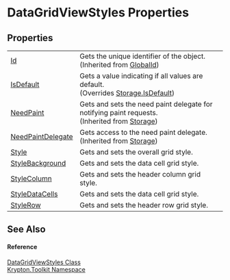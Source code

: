 # DataGridViewStyles Properties




## Properties
<table>
<tr>
<td><a href="71a6846f-bfb6-fb58-b361-6b43ae0583a8.md">Id</a></td>
<td>Gets the unique identifier of the object.<br />(Inherited from <a href="9ef2ca3a-e03e-8927-105a-2f9a6fbdf849.md">GlobalId</a>)</td></tr>
<tr>
<td><a href="3007a7d6-ebd1-ffa2-792a-82f56ec2ba69.md">IsDefault</a></td>
<td>Gets a value indicating if all values are default.<br />(Overrides <a href="bbc0e831-9474-3bce-65dc-0625d793d8c1.md">Storage.IsDefault</a>)</td></tr>
<tr>
<td><a href="097a0f47-e60c-4bf7-802c-8391c6d8feff.md">NeedPaint</a></td>
<td>Gets and sets the need paint delegate for notifying paint requests.<br />(Inherited from <a href="8406cf55-79a3-e579-4094-be084e489431.md">Storage</a>)</td></tr>
<tr>
<td><a href="879ca7f2-32c5-8581-44f2-c7aee6491db2.md">NeedPaintDelegate</a></td>
<td>Gets access to the need paint delegate.<br />(Inherited from <a href="8406cf55-79a3-e579-4094-be084e489431.md">Storage</a>)</td></tr>
<tr>
<td><a href="95dc8908-eb1d-82b4-ef36-1007dd74f17a.md">Style</a></td>
<td>Gets and sets the overall grid style.</td></tr>
<tr>
<td><a href="7cd4f89c-1a90-c336-8456-d9d37ae0cc97.md">StyleBackground</a></td>
<td>Gets and sets the data cell grid style.</td></tr>
<tr>
<td><a href="698a2e2a-4d47-5cbd-583b-7cca8dc6ce28.md">StyleColumn</a></td>
<td>Gets and sets the header column grid style.</td></tr>
<tr>
<td><a href="ff04a762-40e6-8d75-9c0f-c16aee6e1fef.md">StyleDataCells</a></td>
<td>Gets and sets the data cell grid style.</td></tr>
<tr>
<td><a href="5809b880-0cd9-720b-f924-90358f490aa1.md">StyleRow</a></td>
<td>Gets and sets the header row grid style.</td></tr>
</table>

## See Also


#### Reference
<a href="81a4c72d-3ab9-edab-59c5-1562a31ed407.md">DataGridViewStyles Class</a>  
<a href="79d2eac2-21f4-54ff-7552-b20c33c30600.md">Krypton.Toolkit Namespace</a>  
